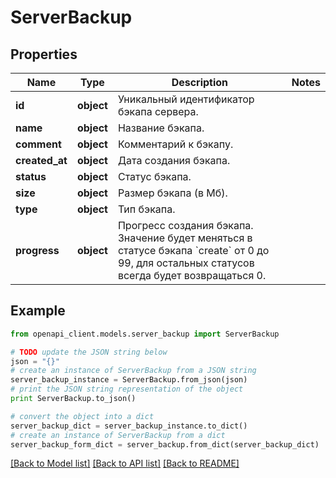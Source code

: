 # ServerBackup


## Properties
Name | Type | Description | Notes
------------ | ------------- | ------------- | -------------
**id** | **object** | Уникальный идентификатор бэкапа сервера. | 
**name** | **object** | Название бэкапа. | 
**comment** | **object** | Комментарий к бэкапу. | 
**created_at** | **object** | Дата создания бэкапа. | 
**status** | **object** | Статус бэкапа. | 
**size** | **object** | Размер бэкапа (в Мб). | 
**type** | **object** | Тип бэкапа. | 
**progress** | **object** | Прогресс создания бэкапа. Значение будет меняться в статусе бэкапа &#x60;create&#x60; от 0 до 99, для остальных статусов всегда будет возвращаться 0. | 

## Example

```python
from openapi_client.models.server_backup import ServerBackup

# TODO update the JSON string below
json = "{}"
# create an instance of ServerBackup from a JSON string
server_backup_instance = ServerBackup.from_json(json)
# print the JSON string representation of the object
print ServerBackup.to_json()

# convert the object into a dict
server_backup_dict = server_backup_instance.to_dict()
# create an instance of ServerBackup from a dict
server_backup_form_dict = server_backup.from_dict(server_backup_dict)
```
[[Back to Model list]](../README.md#documentation-for-models) [[Back to API list]](../README.md#documentation-for-api-endpoints) [[Back to README]](../README.md)


